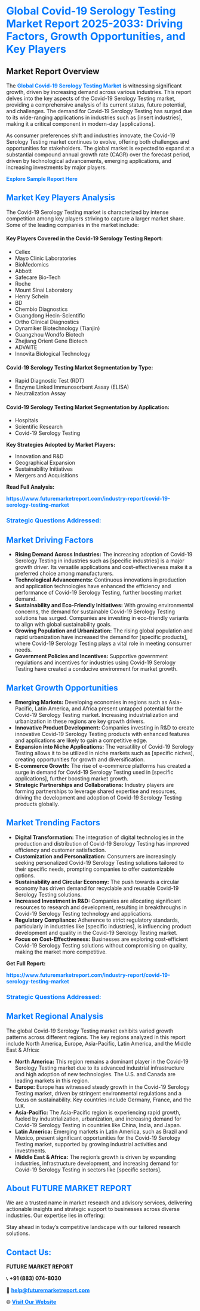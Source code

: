 <h1 style="color: #007BFF;">Global Covid-19 Serology Testing Market Report 2025-2033: Driving Factors, Growth Opportunities, and Key Players</h1>

<section id="overview">
<h2>Market Report Overview</h2>
<p>The <a href="https://www.futuremarketreport.com/industry-report/covid-19-serology-testing-market" style="color: #007BFF; text-decoration: none;"><strong>Global Covid-19 Serology Testing Market</strong></a> is witnessing significant growth, driven by increasing demand across various industries. This report delves into the key aspects of the Covid-19 Serology Testing market, providing a comprehensive analysis of its current status, future potential, and challenges. The demand for Covid-19 Serology Testing has surged due to its wide-ranging applications in industries such as [insert industries], making it a critical component in modern-day [applications].</p>
<p>As consumer preferences shift and industries innovate, the Covid-19 Serology Testing market continues to evolve, offering both challenges and opportunities for stakeholders. The global market is expected to expand at a substantial compound annual growth rate (CAGR) over the forecast period, driven by technological advancements, emerging applications, and increasing investments by major players.</p>
</section>

<section id="overview">
<p><a href="https://www.futuremarketreport.com/request-sample/reportId=121994" style="color: #007BFF; text-decoration: none;"><strong>Explore Sample Report Here</strong></a></p>
</section>

<section id="key-players">
<h2 style="color: #007BFF;">Market Key Players Analysis</h2>
<p>The Covid-19 Serology Testing market is characterized by intense competition among key players striving to capture a larger market share. Some of the leading companies in the market include:</p>
<h4>Key Players Covered in the Covid-19 Serology Testing Report:</h4>
<ul><li>Cellex</li><li>Mayo Clinic Laboratories</li><li>BioMedomics</li><li>Abbott</li><li>Safecare Bio-Tech</li><li>Roche</li><li>Mount Sinai Laboratory</li><li>Henry Schein</li><li>BD</li><li>Chembio Diagnostics</li><li>Guangdong Hecin-Scientific</li><li>Ortho Clinical Diagnostics</li><li>Dynamiker Biotechnology (Tianjin)</li><li>Guangzhou Wondfo Biotech</li><li>Zhejiang Orient Gene Biotech</li><li>ADVAITE</li><li>Innovita Biological Technology</li></ul>
<h4>Covid-19 Serology Testing Market Segmentation by Type:</h4>
<ul><li>Rapid Diagnostic Test (RDT)</li><li>Enzyme Linked Immunosorbent Assay (ELISA)</li><li>Neutralization Assay</li></ul>

<h4>Covid-19 Serology Testing Market Segmentation by Application:</h4>
<ul><li>Hospitals</li><li>Scientific Research</li><li>Covid-19 Serology Testing</li></ul>
<p><strong>Key Strategies Adopted by Market Players:</strong></p>
<ul>
<li>Innovation and R&D</li>
<li>Geographical Expansion</li>
<li>Sustainability Initiatives</li>
<li>Mergers and Acquisitions</li>
</ul>
</section>

<section>
<p><strong>Read Full Analysis: </strong></p><a href="https://www.futuremarketreport.com/industry-report/covid-19-serology-testing-market" style="color: #007BFF; text-decoration: none;"><strong>https://www.futuremarketreport.com/industry-report/covid-19-serology-testing-market</strong></a>
<h3 style="color: #007BFF;">Strategic Questions Addressed:</h3>
</section>

<section id="driving-factors">
<h2 style="color: #007BFF;">Market Driving Factors</h2>
<ul>
<li><strong>Rising Demand Across Industries:</strong> The increasing adoption of Covid-19 Serology Testing in industries such as [specific industries] is a major growth driver. Its versatile applications and cost-effectiveness make it a preferred choice among manufacturers.</li>
<li><strong>Technological Advancements:</strong> Continuous innovations in production and application technologies have enhanced the efficiency and performance of Covid-19 Serology Testing, further boosting market demand.</li>
<li><strong>Sustainability and Eco-Friendly Initiatives:</strong> With growing environmental concerns, the demand for sustainable Covid-19 Serology Testing solutions has surged. Companies are investing in eco-friendly variants to align with global sustainability goals.</li>
<li><strong>Growing Population and Urbanization:</strong> The rising global population and rapid urbanization have increased the demand for [specific products], where Covid-19 Serology Testing plays a vital role in meeting consumer needs.</li>
<li><strong>Government Policies and Incentives:</strong> Supportive government regulations and incentives for industries using Covid-19 Serology Testing have created a conducive environment for market growth.</li>
</ul>
</section>

<section id="growth-opportunities">
<h2 style="color: #007BFF;">Market Growth Opportunities</h2>
<ul>
<li><strong>Emerging Markets:</strong> Developing economies in regions such as Asia-Pacific, Latin America, and Africa present untapped potential for the Covid-19 Serology Testing market. Increasing industrialization and urbanization in these regions are key growth drivers.</li>
<li><strong>Innovative Product Development:</strong> Companies investing in R&D to create innovative Covid-19 Serology Testing products with enhanced features and applications are likely to gain a competitive edge.</li>
<li><strong>Expansion into Niche Applications:</strong> The versatility of Covid-19 Serology Testing allows it to be utilized in niche markets such as [specific niches], creating opportunities for growth and diversification.</li>
<li><strong>E-commerce Growth:</strong> The rise of e-commerce platforms has created a surge in demand for Covid-19 Serology Testing used in [specific applications], further boosting market growth.</li>
<li><strong>Strategic Partnerships and Collaborations:</strong> Industry players are forming partnerships to leverage shared expertise and resources, driving the development and adoption of Covid-19 Serology Testing products globally.</li>
</ul>
</section>

<section id="trending-factors">
<h2 style="color: #007BFF;">Market Trending Factors</h2>
<ul>
<li><strong>Digital Transformation:</strong> The integration of digital technologies in the production and distribution of Covid-19 Serology Testing has improved efficiency and customer satisfaction.</li>
<li><strong>Customization and Personalization:</strong> Consumers are increasingly seeking personalized Covid-19 Serology Testing solutions tailored to their specific needs, prompting companies to offer customizable options.</li>
<li><strong>Sustainability and Circular Economy:</strong> The push towards a circular economy has driven demand for recyclable and reusable Covid-19 Serology Testing solutions.</li>
<li><strong>Increased Investment in R&D:</strong> Companies are allocating significant resources to research and development, resulting in breakthroughs in Covid-19 Serology Testing technology and applications.</li>
<li><strong>Regulatory Compliance:</strong> Adherence to strict regulatory standards, particularly in industries like [specific industries], is influencing product development and quality in the Covid-19 Serology Testing market.</li>
<li><strong>Focus on Cost-Effectiveness:</strong> Businesses are exploring cost-efficient Covid-19 Serology Testing solutions without compromising on quality, making the market more competitive.</li>
</ul>
</section>

<section>
<p><strong>Get Full Report: </strong></p><a href="https://www.futuremarketreport.com/industry-report/covid-19-serology-testing-market" style="color: #007BFF; text-decoration: none;"><strong>https://www.futuremarketreport.com/industry-report/covid-19-serology-testing-market</strong></a>
<h3 style="color: #007BFF;">Strategic Questions Addressed:</h3>
</section>


<section id="regional-analysis">
<h2 style="color: #007BFF;">Market Regional Analysis</h2>
<p>The global Covid-19 Serology Testing market exhibits varied growth patterns across different regions. The key regions analyzed in this report include North America, Europe, Asia-Pacific, Latin America, and the Middle East & Africa:</p>
<ul>
<li><strong>North America:</strong> This region remains a dominant player in the Covid-19 Serology Testing market due to its advanced industrial infrastructure and high adoption of new technologies. The U.S. and Canada are leading markets in this region.</li>
<li><strong>Europe:</strong> Europe has witnessed steady growth in the Covid-19 Serology Testing market, driven by stringent environmental regulations and a focus on sustainability. Key countries include Germany, France, and the U.K.</li>
<li><strong>Asia-Pacific:</strong> The Asia-Pacific region is experiencing rapid growth, fueled by industrialization, urbanization, and increasing demand for Covid-19 Serology Testing in countries like China, India, and Japan.</li>
<li><strong>Latin America:</strong> Emerging markets in Latin America, such as Brazil and Mexico, present significant opportunities for the Covid-19 Serology Testing market, supported by growing industrial activities and investments.</li>
<li><strong>Middle East & Africa:</strong> The region’s growth is driven by expanding industries, infrastructure development, and increasing demand for Covid-19 Serology Testing in sectors like [specific sectors].</li>
</ul>
</section>

<footer>
<h2 style="color: #007BFF;">About FUTURE MARKET REPORT</h2>
<p>We are a trusted name in market research and advisory services, delivering actionable insights and strategic support to businesses across diverse industries. Our expertise lies in offering:</p>

<p>Stay ahead in today’s competitive landscape with our tailored research solutions.</p>

<h2 style="color: #007BFF;">Contact Us:</h2>
<p><strong>FUTURE MARKET REPORT</strong></p>
<p>📞 <strong>+91 (883) 074-8030</strong></p>
<p>📧 <strong><a href="mailto:help@futuremarketreport.com" style="color: #007BFF;">help@futuremarketreport.com</a></strong></p>
<p>🌐 <strong><a href="https://www.futuremarketreport.com/" style="color: #007BFF;">Visit Our Website</a></strong></p>
</footer>